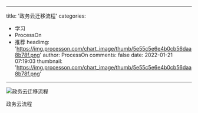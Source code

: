 
---
title: '政务云迁移流程'
categories: 
 - 学习
 - ProcessOn
 - 推荐
headimg: 'https://img.processon.com/chart_image/thumb/5e55c5e6e4b0cb56daa8b78f.png'
author: ProcessOn
comments: false
date: 2022-01-21 07:19:03
thumbnail: 'https://img.processon.com/chart_image/thumb/5e55c5e6e4b0cb56daa8b78f.png'
---

<div>   
<img class="thumb" alt="政务云迁移流程" src="https://img.processon.com/chart_image/thumb/5e55c5e6e4b0cb56daa8b78f.png" referrerpolicy="no-referrer">
<p>政务云流程</p>  
</div>
            
